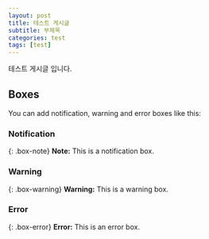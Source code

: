```yaml
---
layout: post
title: 테스트 게시글
subtitle: 부제목
categories: test
tags: [test]
---
```


테스트 게시글 입니다.
## Boxes
You can add notification, warning and error boxes like this:

### Notification
{: .box-note}
**Note:** This is a notification box.

### Warning

{: .box-warning}
**Warning:** This is a warning box.

### Error

{: .box-error}
**Error:** This is an error box.
